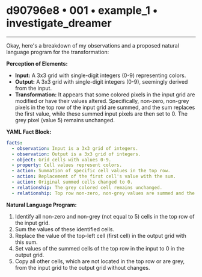 # d90796e8 • 001 • example_1 • investigate_dreamer

---
Okay, here's a breakdown of my observations and a proposed natural language program for the transformation:

**Perception of Elements:**

*   **Input:** A 3x3 grid with single-digit integers (0-9) representing colors.
*   **Output:** A 3x3 grid with single-digit integers (0-9), seemingly derived from the input.
*   **Transformation:** It appears that some colored pixels in the input grid are modified or have their values altered. Specifically, non-zero, non-grey pixels in the top row of the input grid are summed, and the sum replaces the first value, while these summed input pixels are then set to 0. The grey pixel (value 5) remains unchanged.

**YAML Fact Block:**



```yaml
facts:
  - observation: Input is a 3x3 grid of integers.
  - observation: Output is a 3x3 grid of integers.
  - object: Grid cells with values 0-9.
  - property: Cell values represent colors.
  - action: Summation of specific cell values in the top row.
  - action: Replacement of the first cell's value with the sum.
  - action: Original summed cells changed to 0.
  - relationship: The grey colored cell remains unchanged.
  - relationship: Top row non-zero, non-grey values are summed and the result placed in the top-left cell.

```



**Natural Language Program:**

1.  Identify all non-zero and non-grey (not equal to 5) cells in the top row of the input grid.
2.  Sum the values of these identified cells.
3.  Replace the value of the top-left cell (first cell) in the output grid with this sum.
4. Set values of the summed cells of the top row in the input to 0 in the output grid.
5.  Copy all other cells, which are not located in the top row or are grey, from the input grid to the output grid without changes.

